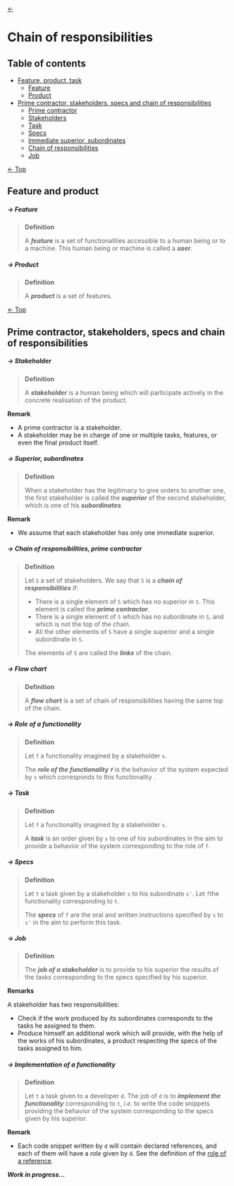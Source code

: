 [<-](README.md)
# Chain of responsibilities

## Table of contents

* [Feature, product, task](#feature-and-product)
  * [Feature](#--feature)
  * [Product](#--product)
* [Prime contractor, stakeholders, specs and chain of responsibilities](#prime-contractor-stakeholders-specs-and-chain-of-responsibilities)
  * [Prime contractor](#--prime-contractor)
  * [Stakeholders](#--stakeholder)
  * [Task](#--task)
  * [Specs](#--specs)
  * [Immediate superior, subordinates](#--immediate-superior-subordinates)
  * [Chain of responsibilities](#--chain-of-responsibilities)
  * [Job](#--job)

[<- Top](#chain-of-responsibilities)
## Feature and product


##### -> Feature
> **Definition**
>
> A ***feature*** is a set of functionalities accessible to a human being or to a machine. This human being or machine is called a ***user***.

##### -> Product
> **Definition**
>
> A ***product*** is a set of features.


[<- Top](#chain-of-responsibilities)
## Prime contractor, stakeholders, specs and chain of responsibilities

##### -> Stakeholder
> **Definition**
>
> A ***stakeholder*** is a human being which will participate actively in the concrete realisation of the product.

**Remark**

* A prime contractor is a stakeholder.
* A stakeholder may be in charge of one or multiple tasks, features, or even the final product itself.

##### -> Superior, subordinates
> **Definition**
>
> When a stakeholder has the legitimacy to give orders to another one, the first stakeholder is called the ***superior*** of the second stakeholder, which is one of his ***subordinates***.

**Remark**

* We assume that each stakeholder has only one immediate superior.

##### -> Chain of responsibilities, prime contractor
> **Definition**
>
> Let `S` a set of stakeholders. We say that `S` is a ***chain of responsibilities*** if:
> * There is a single element of `S` which has no superior in `S`. This element is called the ***prime contractor***.
> * There is a single element of `S` which has no subordinate in `S`, and which is not the top of the chain.
> * All the other elements of `S` have a single superior and a single subordinate in `S`.
>
> The elements of `S` are called the ***links*** of the chain.

##### -> Flow chart
> **Definition**
>
> A ***flow chart*** is a set of chain of responsibilities having the same top of the chain.

##### -> Role of a functionality
> **Definition**
>
> Let `f` a functionality imagined by a stakeholder `s`. 
> 
> The ***role of the functionality `f`*** is the behavior of the system expected by `s` which corresponds to this functionality .

##### -> Task
> **Definition**
>
> Let `f` a functionality imagined by a stakeholder `s`.
> 
> A ***task*** is an order given by `s` to one of his subordinates in the aim to provide a behavior of the system corresponding to the role of `f`.


##### -> Specs
> **Definition**
>
> Let `t` a task given by a stakeholder `s` to his subordinate `s'`. Let `f`the functionality corresponding to `t`.
> 
> The ***specs*** of `f` are the oral and written instructions specified by `s` to `s'` in the aim to perform this task.


##### -> Job
> **Definition**
> 
> The ***job of a stakeholder*** is to provide to his superior the results of the tasks corresponding to the specs specified by his superior.

**Remarks**

A stakeholder has two responsibilities:
* Check if the work produced by its subordinates corresponds to the tasks he assigned to them.
* Produce himself an additional work which will provide, with the help of the works of his subordinates, a product respecting the specs of the tasks assigned to him. 

##### -> Implementation of a functionality
> **Definition**
>
> Let `t` a task given to a developer `d`. The job of `d` is to ***implement the functionality*** corresponding to `t`, *i.e.* to write the code snippets providing the behavior of the system corresponding to the specs given by his superior. 

**Remark**

* Each code snippet written by `d` will contain declared references, and each of them will have a *role* given by `d`. See the definition of the [role of a reference](code-snippets-tmp.md#--role-of-references).

***Work in progress...***
